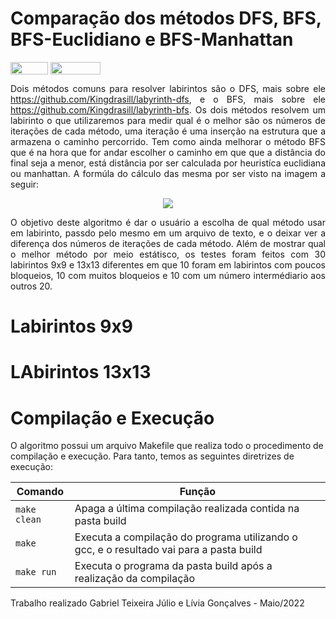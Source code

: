 # Comparação dos métodos DFS, BFS, BFS-Euclidiano e BFS-Manhattan 

<div style="display: inline-block;">
<img align="center" height="20px" width="60px" src="https://img.shields.io/badge/Language-C-blue"/> 
<img align="center" height="20px" width="80px" src="https://img.shields.io/badge/Made%20in-VSCode-red"/> 
</div>
<br>
<p align="justify">
  Dois métodos comuns para resolver labirintos são o DFS, mais sobre ele <a href="https://github.com/Kingdrasill/labyrinth-dfs">https://github.com/Kingdrasill/labyrinth-dfs</a>, e o BFS, mais sobre ele <a href="https://github.com/Kingdrasill/labyrinth-bfs">https://github.com/Kingdrasill/labyrinth-bfs</a>. Os dois métodos resolvem um labirinto o que utilizaremos para medir qual é o melhor são os números de iterações de cada método, uma iteração é uma inserção na estrutura que a armazena o caminho percorrido. Tem como ainda melhorar o método BFS que é na hora que for andar escolher o caminho em que que a distância do final seja a menor, está distância por ser calculada por heuristíca euclidiana ou manhattan. A formúla do cálculo das mesma por ser visto na imagem a seguir:
</p>
<p align="center">
  <img src="imgs/formulas.png">
</p>

<p align="justify">
  O objetivo deste algoritmo é dar o usuário a escolha de qual método usar em labirinto, passdo pelo mesmo em um arquivo de texto, e o deixar ver a diferença dos números de iterações de cada método. Além de mostrar qual o melhor método por meio estátisco, os testes foram feitos com 30 labirintos 9x9 e 13x13 diferentes em que 10 foram em labirintos com poucos bloqueios, 10 com muitos bloqueios e 10 com um número intermédiario aos outros 20.
<p>
  
# Labirintos 9x9
  
# LAbirintos 13x13

# Compilação e Execução

O algoritmo possui um arquivo Makefile que realiza todo o procedimento de compilação e execução. Para tanto, temos as seguintes diretrizes de execução:


| Comando                |  Função                                                                                           |                     
| -----------------------| ------------------------------------------------------------------------------------------------- |
|  `make clean`          | Apaga a última compilação realizada contida na pasta build                                        |
|  `make`                | Executa a compilação do programa utilizando o gcc, e o resultado vai para a pasta build           |
|  `make run`            | Executa o programa da pasta build após a realização da compilação                                 |


<p>Trabalho realizado Gabriel Teixeira Júlio e Lívia Gonçalves - Maio/2022</p>
